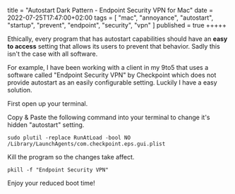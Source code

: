 title = "Autostart Dark Pattern - Endpoint Security VPN for Mac"
date = 2022-07-25T17:47:00+02:00
tags = [
    "mac",
    "annoyance",
    "autostart",
    "startup",
    "prevent",
    "endpoint",
    "security",
    "vpn"
]
published = true
+++++

Ethically, every program that has autostart capabilities should have an **easy to access** setting that allows its users to prevent that behavior. Sadly this isn't the case with all software. 

For example, I have been working with a client in my 9to5 that uses a software called "Endpoint Security VPN" by Checkpoint which does not provide autostart as an easily configurable setting. Luckily I have a easy solution.

First open up your terminal.

Copy & Paste the following command into your terminal to change it's hidden "autostart" setting. 

```
sudo plutil -replace RunAtLoad -bool NO /Library/LaunchAgents/com.checkpoint.eps.gui.plist
```

Kill the program so the changes take affect.

```
pkill -f "Endpoint Security VPN"
```

Enjoy your reduced boot time! 
